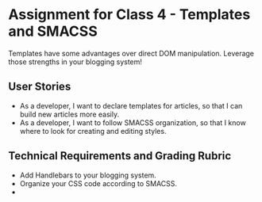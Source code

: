 # Assignment for Class 4 - Templates and SMACSS

Templates have some advantages over direct DOM manipulation. Leverage those strengths in your blogging system!

## User Stories
 - As a developer, I want to declare templates for articles, so that I can build new articles more easily.
 - As a developer, I want to follow SMACSS organization, so that I know where to look for creating and editing styles.


## Technical Requirements and Grading Rubric
 - Add Handlebars to your blogging system.
 - Organize your CSS code according to SMACSS.
 -
